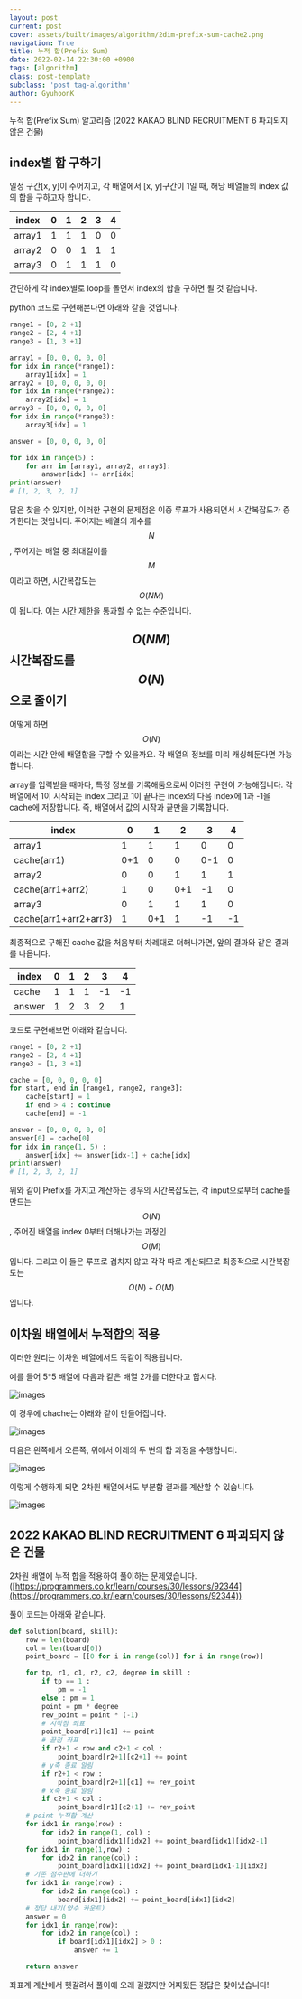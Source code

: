 ```yaml
---
layout: post
current: post
cover: assets/built/images/algorithm/2dim-prefix-sum-cache2.png
navigation: True
title: 누적 합(Prefix Sum)
date: 2022-02-14 22:30:00 +0900
tags: [algorithm]
class: post-template
subclass: 'post tag-algorithm'
author: GyuhoonK
---
```


누적 합(Prefix Sum) 알고리즘 (2022 KAKAO BLIND RECRUITMENT 6 파괴되지 않은 건물)

## index별 합 구하기

일정 구간[x, y]이 주어지고, 각 배열에서 [x, y]구간이 1일 때, 해당 배열들의 index 값의 합을 구하고자 합니다.  

| index  | 0    | 1    | 2    | 3    | 4    |
| ------ | ---- | ---- | ---- | ---- | ---- |
| array1 | 1    | 1    | 1    | 0    | 0    |
| array2 | 0    | 0    | 1    | 1    | 1    |
| array3 | 0    | 1    | 1    | 1    | 0    |

간단하게 각 index별로 loop를 돌면서 index의 합을 구하면 될 것 같습니다.

python 코드로 구현해본다면 아래와 같을 것입니다. 

```python
range1 = [0, 2 +1]
range2 = [2, 4 +1]
range3 = [1, 3 +1]

array1 = [0, 0, 0, 0, 0]
for idx in range(*range1):
    array1[idx] = 1
array2 = [0, 0, 0, 0, 0]
for idx in range(*range2):
    array2[idx] = 1
array3 = [0, 0, 0, 0, 0]
for idx in range(*range3):
    array3[idx] = 1

answer = [0, 0, 0, 0, 0]

for idx in range(5) : 
    for arr in [array1, array2, array3]:
        answer[idx] += arr[idx]
print(answer)
# [1, 2, 3, 2, 1]
```

답은 찾을 수 있지만, 이러한 구현의 문제점은 이중 루프가 사용되면서 시간복잡도가 증가한다는 것입니다. 주어지는 배열의 개수를 $$N$$, 주어지는 배열 중 최대길이를 $$M$$이라고 하면, 시간복잡도는 $$O(NM)$$이 됩니다. 이는 시간 제한을 통과할 수 없는 수준입니다.

## $$O(NM)$$ 시간복잡도를 $$O(N)$$으로 줄이기

어떻게 하면 $$O(N)$$이라는 시간 안에 배열합을 구할 수 있을까요. 각 배열의 정보를 미리 캐싱해둔다면 가능합니다.

array를 입력받을 때마다, 특정 정보를 기록해둠으로써 이러한 구현이 가능해집니다. 각 배열에서 1이 시작되는 index 그리고 1이 끝나는 index의 다음 index에 1과 -1을 cache에 저장합니다. 즉, 배열에서 값의 시작과 끝만을 기록합니다.

| index                 | 0    | 1    | 2    | 3    | 4    |
| --------------------- | ---- | ---- | ---- | ---- | ---- |
| array1                | 1    | 1    | 1    | 0    | 0    |
| cache(arr1)           | 0+1  | 0    | 0    | 0-1  | 0    |
| array2                | 0    | 0    | 1    | 1    | 1    |
| cache(arr1+arr2)      | 1    | 0    | 0+1  | -1   | 0    |
| array3                | 0    | 1    | 1    | 1    | 0    |
| cache(arr1+arr2+arr3) | 1    | 0+1  | 1    | -1   | -1   |

최종적으로 구해진 cache 값을 처음부터 차례대로 더해나가면, 앞의 결과와 같은 결과를 나옵니다.

| index  | 0    | 1    | 2    | 3    | 4    |
| ------ | ---- | ---- | ---- | ---- | ---- |
| cache  | 1    | 1    | 1    | -1   | -1   |
| answer | 1    | 2    | 3    | 2    | 1    |

코드로 구현해보면 아래와 같습니다. 

```python
range1 = [0, 2 +1]
range2 = [2, 4 +1]
range3 = [1, 3 +1]

cache = [0, 0, 0, 0, 0]
for start, end in [range1, range2, range3]:
    cache[start] = 1
    if end > 4 : continue
    cache[end] = -1

answer = [0, 0, 0, 0, 0]
answer[0] = cache[0]
for idx in range(1, 5) :
    answer[idx] += answer[idx-1] + cache[idx]
print(answer)
# [1, 2, 3, 2, 1]
```

위와 같이 Prefix를 가지고 계산하는 경우의 시간복잡도는, 각 input으로부터 cache를 만드는 $$O(N)$$, 주어진 배열을 index 0부터 더해나가는 과정인 $$O(M)$$입니다. 그리고 이 둘은 루프로 겹치지 않고 각각 따로 계산되므로 최종적으로 시간복잡도는
$$
O(N) + O(M)
$$
입니다.



## 이차원 배열에서 누적합의 적용

이러한 원리는 이차원 배열에서도 똑같이 적용됩니다. 

예를 들어 5*5 배열에 다음과 같은 배열 2개를 더한다고 합시다.

![images](../../assets/built/images/algorithm/2dim-prefix-sum.png)

이 경우에 chache는 아래와 같이 만들어집니다.

![images](../../assets/built/images/algorithm/2dim-prefix-sum-cache.png)

다음은 왼쪽에서 오른쪽, 위에서 아래의 두 번의 합 과정을 수행합니다.

![images](../../assets/built/images/algorithm/2dim-prefix-sum-cache2.png)

이렇게 수행하게 되면 2차원 배열에서도 부분합 결과를 계산할 수 있습니다.

![images](../../assets/built/images/algorithm/2dim-prefix-sum-cache3.png)

## 2022 KAKAO BLIND RECRUITMENT 6 파괴되지 않은 건물

2차원 배열에 누적 합을 적용하여 풀이하는 문제였습니다.([https://programmers.co.kr/learn/courses/30/lessons/92344](https://programmers.co.kr/learn/courses/30/lessons/92344))

풀이 코드는 아래와 같습니다.

```python
def solution(board, skill):
    row = len(board)
    col = len(board[0])
    point_board = [[0 for i in range(col)] for i in range(row)]

    for tp, r1, c1, r2, c2, degree in skill :
        if tp == 1 : 
            pm = -1
        else : pm = 1
        point = pm * degree
        rev_point = point * (-1)
        # 시작점 좌표
        point_board[r1][c1] += point
        # 끝점 좌표
        if r2+1 < row and c2+1 < col : 
            point_board[r2+1][c2+1] += point
        # y축 종료 알림
        if r2+1 < row : 
            point_board[r2+1][c1] += rev_point 
        # x축 종료 알림
        if c2+1 < col : 
            point_board[r1][c2+1] += rev_point
    # point 누적합 계산        
    for idx1 in range(row) :
        for idx2 in range(1, col) : 
            point_board[idx1][idx2] += point_board[idx1][idx2-1]
    for idx1 in range(1,row) :
        for idx2 in range(col) : 
            point_board[idx1][idx2] += point_board[idx1-1][idx2]
    # 기존 점수판에 더하기
    for idx1 in range(row) :
        for idx2 in range(col) : 
            board[idx1][idx2] += point_board[idx1][idx2]
    # 정답 내기(양수 카운트)
    answer = 0
    for idx1 in range(row): 
        for idx2 in range(col) :
            if board[idx1][idx2] > 0 :
                answer += 1

    return answer
```

좌표계 계산에서 헷갈려서 풀이에 오래 걸렸지만 어찌됬든 정답은 찾아냈습니다!